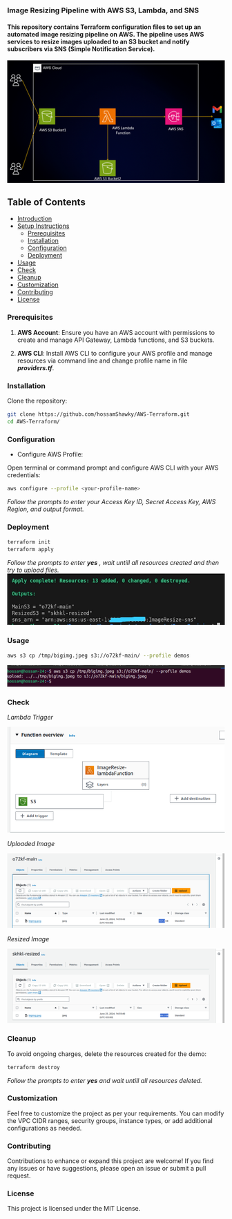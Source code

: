 ### Image Resizing Pipeline with AWS S3, Lambda, and SNS
#### This repository contains Terraform configuration files to set up an automated image resizing pipeline on AWS. The pipeline uses AWS services to resize images uploaded to an S3 bucket and notify subscribers via SNS (Simple Notification Service).

![alt](images/architecture.gif)
## Table of Contents

- [Introduction](#introduction)
- [Setup Instructions](#setup-instructions)
  - [Prerequisites](#prerequisites)
  - [Installation](#installation)
  - [Configuration](#configuration)
  - [Deployment](#deployment)
- [Usage](#usage)
- [Check](#check)
- [Cleanup](#cleanup)
- [Customization](#customization)
- [Contributing](#contributing)
- [License](#license)



### Prerequisites

1. **AWS Account**: Ensure you have an AWS account with permissions to create and manage API Gateway, Lambda functions, and S3 buckets.
   
2. **AWS CLI**: Install AWS CLI to configure your AWS profile and manage resources via command line and change profile name in file _**providers.tf**_.

### Installation

Clone the repository:

```bash
git clone https://github.com/hossamShawky/AWS-Terraform.git
cd AWS-Terraform/
```


### Configuration
- Configure AWS Profile:

Open terminal or command prompt and configure AWS CLI with your AWS credentials:

```bash
aws configure --profile <your-profile-name>
```
_Follow the prompts to enter your Access Key ID, Secret Access Key, AWS Region, and output format._

### Deployment

```bash
terraform init
terraform apply
```
_Follow the prompts to enter **yes** , wait untill all resources created and then try to upload files._
![alt](images/outputs.jpeg)



### Usage

```bash
aws s3 cp /tmp/bigimg.jpeg s3://o72kf-main/ --profile demos
```
![alt](images/uploads3.png)


### Check

*Lambda Trigger*

![alt](images/lambda_trigger.png)


*Uploaded Image*

![alt](images/uploaded_img.png)

*Resized Image*

![alt](images/resized_img.png)


### Cleanup
To avoid ongoing charges, delete the resources created for the demo:

```bash
terraform destroy
```
_Follow the prompts to enter **yes** and wait untill all resources deleted._

### Customization
Feel free to customize the project as per your requirements. You can modify the VPC CIDR ranges, security groups, instance types, or add additional configurations as needed.

### Contributing
Contributions to enhance or expand this project are welcome! If you find any issues or have suggestions, please open an issue or submit a pull request.

### License
This project is licensed under the MIT License.

